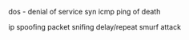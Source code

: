 dos - denial of service
syn
icmp
ping of death


ip spoofing
packet snifing
delay/repeat 
smurf attack
